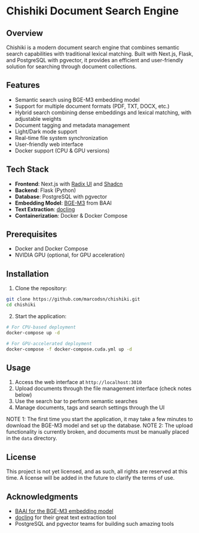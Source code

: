 # Chishiki Document Search Engine

## Overview
Chishiki is a modern document search engine that combines semantic search capabilities with traditional lexical matching. Built with Next.js, Flask, and PostgreSQL with pgvector, it provides an efficient and user-friendly solution for searching through document collections.

## Features
- Semantic search using BGE-M3 embedding model
- Support for multiple document formats (PDF, TXT, DOCX, etc.)
- Hybrid search combining dense embeddings and lexical matching, with adjustable weights
- Document tagging and metadata management
- Light/Dark mode support
- Real-time file system synchronization
- User-friendly web interface
- Docker support (CPU & GPU versions)

## Tech Stack
- **Frontend**: Next.js with [Radix UI](https://www.radix-ui.com/) and [Shadcn](https://ui.shadcn.com/)
- **Backend**: Flask (Python)
- **Database**: PostgreSQL with pgvector
- **Embedding Model**: [BGE-M3](https://huggingface.co/BAAI/bge-m3) from BAAI
- **Text Extraction**: [docling](https://github.com/DS4SD/docling)
- **Containerization**: Docker & Docker Compose

## Prerequisites
- Docker and Docker Compose
- NVIDIA GPU (optional, for GPU acceleration)

## Installation
1. Clone the repository:
```bash
git clone https://github.com/marcodsn/chishiki.git
cd chishiki
```

2. Start the application:
```bash
# For CPU-based deployment
docker-compose up -d

# For GPU-accelerated deployment
docker-compose -f docker-compose.cuda.yml up -d
```

## Usage
1. Access the web interface at `http://localhost:3010`
2. Upload documents through the file management interface (check notes below)
3. Use the search bar to perform semantic searches
4. Manage documents, tags and search settings through the UI

NOTE 1: The first time you start the application, it may take a few minutes to download the BGE-M3 model and set up the database.
NOTE 2: The upload functionality is currently broken, and documents must be manually placed in the `data` directory.

## License
This project is not yet licensed, and as such, all rights are reserved at this time.
A license will be added in the future to clarify the terms of use.

## Acknowledgments
- [BAAI for the BGE-M3 embedding model](https://huggingface.co/BAAI/bge-m3)
- [docling](https://github.com/DS4SD/docling) for their great text extraction tool
- PostgreSQL and pgvector teams for building such amazing tools
